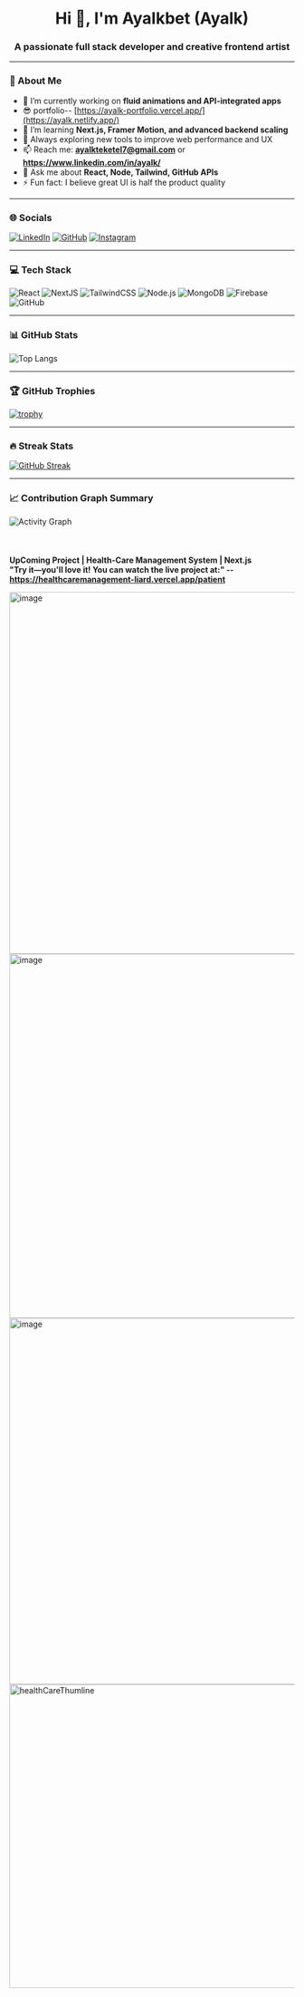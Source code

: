 

<h1 align="center">Hi 👋, I'm Ayalkbet (Ayalk)</h1>
<h3 align="center">A passionate full stack developer and creative frontend artist</h3>



---

### 💫 About Me

- 🔭 I’m currently working on **fluid animations and API-integrated apps**
- 😎  portfolio--  [https://ayalk-portfolio.vercel.app/](https://ayalk.netlify.app/)
- 🌱 I’m learning **Next.js, Framer Motion, and advanced backend scaling**
- 🧠 Always exploring new tools to improve web performance and UX
- 📫 Reach me: **ayalkteketel7@gmail.com** or  **https://www.linkedin.com/in/ayalk/**
- 💬 Ask me about **React, Node, Tailwind, GitHub APIs**
- ⚡ Fun fact: I believe great UI is half the product quality

---

### 🌐 Socials

[![LinkedIn](https://img.shields.io/badge/LinkedIn-blue?style=for-the-badge&logo=linkedin&logoColor=white)](https://www.linkedin.com/in/ayalk/)
[![GitHub](https://img.shields.io/badge/GitHub-black?style=for-the-badge&logo=github)](https://github.com/mr-Ayalk)
[![Instagram](https://img.shields.io/badge/Instagram-E4405F?style=for-the-badge&logo=instagram&logoColor=white)]([https://instagram.com/yourlink](https://www.instagram.com/ayalkteketel/))

---

### 💻 Tech Stack

![React](https://img.shields.io/badge/-React-333?style=flat&logo=react)
![NextJS](https://img.shields.io/badge/-NextJS-000?style=flat&logo=next.js)
![TailwindCSS](https://img.shields.io/badge/-TailwindCSS-38b2ac?style=flat&logo=tailwind-css)
![Node.js](https://img.shields.io/badge/-Node.js-green?style=flat&logo=node.js)
![MongoDB](https://img.shields.io/badge/-MongoDB-black?style=flat&logo=mongodb)
![Firebase](https://img.shields.io/badge/-Firebase-orange?style=flat&logo=firebase)
![GitHub](https://img.shields.io/badge/-GitHub-181717?style=flat&logo=github)

---

### 📊 GitHub Stats



![Top Langs](https://github-readme-stats.vercel.app/api/top-langs/?username=mr-Ayalk&layout=compact&theme=tokyonight)


---

### 🏆 GitHub Trophies

[![trophy](https://github-profile-trophy.vercel.app/?username=mr-Ayalk&theme=dracula)](https://github.com/ryo-ma/github-profile-trophy)

---

### 🔥 Streak Stats

[![GitHub Streak](https://streak-stats.demolab.com?user=mr-Ayalk&theme=tokyonight&border_radius=10)](https://git.io/streak-stats)

---

### 📈 Contribution Graph Summary

![Activity Graph](https://github-readme-activity-graph.vercel.app/graph?username=mr-Ayalk&theme=github-dark&hide_border=true)
<br/><br/><br/><br/>
**UpComing Project  | Health-Care Management System | Next.js**
<br/>
**"Try it—you'll love it! You can watch the live project at:" --    https://healthcaremanagement-liard.vercel.app/patient**

<img width="1354" height="639" alt="image" src="https://github.com/user-attachments/assets/cb27262a-bfd4-4e4d-911f-b205252fc002" />

<img width="1363" height="643" alt="image" src="https://github.com/user-attachments/assets/be977baf-4cde-41be-a206-3dcc8b33644e" />
<img width="1356" height="647" alt="image" src="https://github.com/user-attachments/assets/5bc5845b-e150-43c5-a8b5-d7726ba950f7" />
<div className="justify-center"><img width="776" height="536" alt="healthCareThumline" src="https://github.com/user-attachments/assets/b98c621b-ebaf-4778-b04a-7e4395b2bc4c" /></div>

